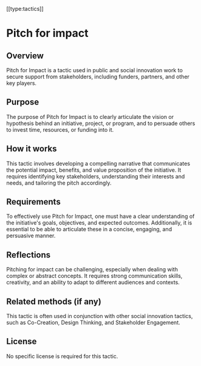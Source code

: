 [[type:tactics]]

# Pitch for impact

## Overview
Pitch for Impact is a tactic used in public and social innovation work to secure support from stakeholders, including funders, partners, and other key players.

## Purpose
The purpose of Pitch for Impact is to clearly articulate the vision or hypothesis behind an initiative, project, or program, and to persuade others to invest time, resources, or funding into it.

## How it works
This tactic involves developing a compelling narrative that communicates the potential impact, benefits, and value proposition of the initiative. It requires identifying key stakeholders, understanding their interests and needs, and tailoring the pitch accordingly.

## Requirements
To effectively use Pitch for Impact, one must have a clear understanding of the initiative's goals, objectives, and expected outcomes. Additionally, it is essential to be able to articulate these in a concise, engaging, and persuasive manner.

## Reflections
Pitching for impact can be challenging, especially when dealing with complex or abstract concepts. It requires strong communication skills, creativity, and an ability to adapt to different audiences and contexts.

## Related methods (if any)
This tactic is often used in conjunction with other social innovation tactics, such as Co-Creation, Design Thinking, and Stakeholder Engagement.

## License
No specific license is required for this tactic.